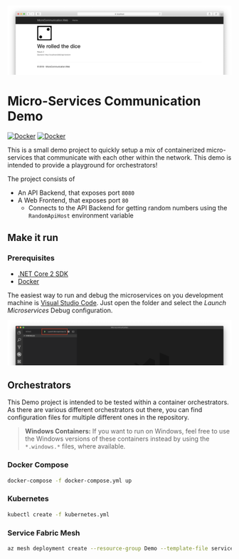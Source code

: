 ![Screenshot of the Web Frontend](Assets/Screenshot.png)

# Micro-Services Communication Demo

[![Docker](https://img.shields.io/badge/Docker-API-blue.svg)](https://hub.docker.com/r/robinmanuelthiel/microcommunication-api/) [![Docker](https://img.shields.io/badge/Docker-Web-blue.svg)](https://hub.docker.com/r/robinmanuelthiel/microcommunication-web/)

This is a small demo project to quickly setup a mix of containerized micro-services that communicate with each other within the network. This demo is intended to provide a playground for orchestrators!

The project consists of

- An API Backend, that exposes port `8080`
- A Web Frontend, that exposes port `80`
  - Connects to the API Backend for getting random numbers using the `RandomApiHost` environment variable

## Make it run

### Prerequisites

- [.NET Core 2 SDK](https://dotnet.microsoft.com/download)
- [Docker](https://www.docker.com/products/docker-desktop)

The easiest way to run and debug the microservices on you development machine is [Visual Studio Code](https://code.visualstudio.com/). Just open the folder and select the *Launch Microservices* Debug configuration.

![Screenshot of Visual Studio Code](Assets/LaunchInVsCode.png)

## Orchestrators

This Demo project is intended to be tested within a container orchestrators. As there are various different orchestrators out there, you can find configuration files for multiple different ones in the repository.

> **Windows Containers:** If you want to run on Windows, feel free to use the Windows versions of these containers instead by using the `*.windows.*` files, where available.

### Docker Compose

```bash
docker-compose -f docker-compose.yml up
```

### Kubernetes

```bash
kubectl create -f kubernetes.yml
```

### Service Fabric Mesh

```bash
az mesh deployment create --resource-group Demo --template-file servicefabric-mesh.json
```
